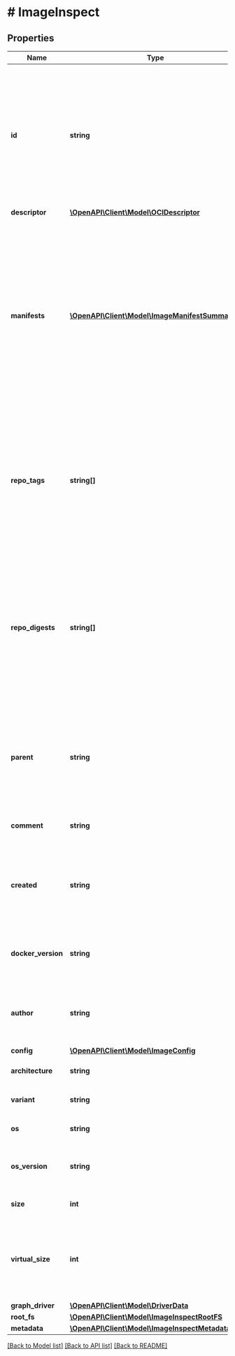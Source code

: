 # # ImageInspect

## Properties

Name | Type | Description | Notes
------------ | ------------- | ------------- | -------------
**id** | **string** | ID is the content-addressable ID of an image.  This identifier is a content-addressable digest calculated from the image&#39;s configuration (which includes the digests of layers used by the image).  Note that this digest differs from the &#x60;RepoDigests&#x60; below, which holds digests of image manifests that reference the image. | [optional]
**descriptor** | [**\OpenAPI\Client\Model\OCIDescriptor**](OCIDescriptor.md) |  | [optional]
**manifests** | [**\OpenAPI\Client\Model\ImageManifestSummary[]**](ImageManifestSummary.md) | Manifests is a list of image manifests available in this image. It provides a more detailed view of the platform-specific image manifests or other image-attached data like build attestations.  Only available if the daemon provides a multi-platform image store and the &#x60;manifests&#x60; option is set in the inspect request.  WARNING: This is experimental and may change at any time without any backward compatibility. | [optional]
**repo_tags** | **string[]** | List of image names/tags in the local image cache that reference this image.  Multiple image tags can refer to the same image, and this list may be empty if no tags reference the image, in which case the image is \&quot;untagged\&quot;, in which case it can still be referenced by its ID. | [optional]
**repo_digests** | **string[]** | List of content-addressable digests of locally available image manifests that the image is referenced from. Multiple manifests can refer to the same image.  These digests are usually only available if the image was either pulled from a registry, or if the image was pushed to a registry, which is when the manifest is generated and its digest calculated. | [optional]
**parent** | **string** | ID of the parent image.  Depending on how the image was created, this field may be empty and is only set for images that were built/created locally. This field is empty if the image was pulled from an image registry. | [optional]
**comment** | **string** | Optional message that was set when committing or importing the image. | [optional]
**created** | **string** | Date and time at which the image was created, formatted in [RFC 3339](https://www.ietf.org/rfc/rfc3339.txt) format with nano-seconds.  This information is only available if present in the image, and omitted otherwise. | [optional]
**docker_version** | **string** | The version of Docker that was used to build the image.  Depending on how the image was created, this field may be empty. | [optional]
**author** | **string** | Name of the author that was specified when committing the image, or as specified through MAINTAINER (deprecated) in the Dockerfile. | [optional]
**config** | [**\OpenAPI\Client\Model\ImageConfig**](ImageConfig.md) |  | [optional]
**architecture** | **string** | Hardware CPU architecture that the image runs on. | [optional]
**variant** | **string** | CPU architecture variant (presently ARM-only). | [optional]
**os** | **string** | Operating System the image is built to run on. | [optional]
**os_version** | **string** | Operating System version the image is built to run on (especially for Windows). | [optional]
**size** | **int** | Total size of the image including all layers it is composed of. | [optional]
**virtual_size** | **int** | Total size of the image including all layers it is composed of.  Deprecated: this field is omitted in API v1.44, but kept for backward compatibility. Use Size instead. | [optional]
**graph_driver** | [**\OpenAPI\Client\Model\DriverData**](DriverData.md) |  | [optional]
**root_fs** | [**\OpenAPI\Client\Model\ImageInspectRootFS**](ImageInspectRootFS.md) |  | [optional]
**metadata** | [**\OpenAPI\Client\Model\ImageInspectMetadata**](ImageInspectMetadata.md) |  | [optional]

[[Back to Model list]](../../README.md#models) [[Back to API list]](../../README.md#endpoints) [[Back to README]](../../README.md)

